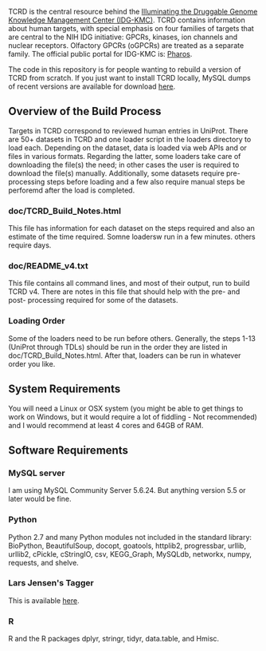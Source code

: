 
TCRD is the central resource behind the [Illuminating the Druggable Genome Knowledge Management Center (IDG-KMC)](http://targetcentral.ws/KMC_TiD/). TCRD contains information about human targets, with special emphasis on four families of targets that are central to the NIH IDG initiative: GPCRs, kinases, ion channels and nuclear receptors. Olfactory GPCRs (oGPCRs) are treated as a separate family. The official public portal for IDG-KMC is: [Pharos](https://pharos.nih.gov/).

The code in this repository is for people wanting to rebuild a version of TCRD from scratch. If you just want to install TCRD locally, MySQL dumps of recent versions are available for download [here](http://juniper.health.unm.edu/tcrd/download/).

## Overview of the Build Process
Targets in TCRD correspond to reviewed human entries in UniProt. There are 50+ datasets in TCRD and one loader script in the loaders directory to load each. Depending on the dataset, data is loaded via web APIs and or files in various formats. Regarding the latter, some loaders take care of downloading the file(s) the need; in other cases the user is required to download the file(s) manually. Additionally, some datasets require pre-processing steps before loading and a few also require manual steps be perforemd after the load is completed.

### doc/TCRD_Build_Notes.html
This file has information for each dataset on the steps required and also an estimate of the time required. Somne loadersw run in a few minutes. others require days.

### doc/README_v4.txt
This file contains all command lines, and most of their output, run to build TCRD v4. There are notes in this file that should help with the pre- and post- processing required for some of the datasets.

### Loading Order
Some of the loaders need to be run before others. Generally, the steps 1-13 (UniProt through TDLs) should be run in the order they are listed in doc/TCRD_Build_Notes.html. After that, loaders can be run in whatever order you like.

## System Requirements
You will need a Linux or OSX system (you might be able to get things to work on Windows, but it would require a lot of fiddling - Not recommended) and I would recommend at least 4 cores and 64GB of RAM.

## Software Requirements
### MySQL server
I am using MySQL Community Server 5.6.24. But anything version 5.5 or later would be fine.

### Python
Python 2.7 and many Python modules not included in the standard library: BioPython, BeautifulSoup, docopt, goatools, httplib2, progressbar, urllib, urllib2, cPickle, cStringIO, csv, KEGG_Graph, MySQLdb, networkx, numpy, requests, and shelve.

### Lars Jensen's Tagger
This is available [here](https://bitbucket.org/larsjuhljensen/tagger).

### R
R and the R packages dplyr, stringr, tidyr, data.table, and Hmisc.



